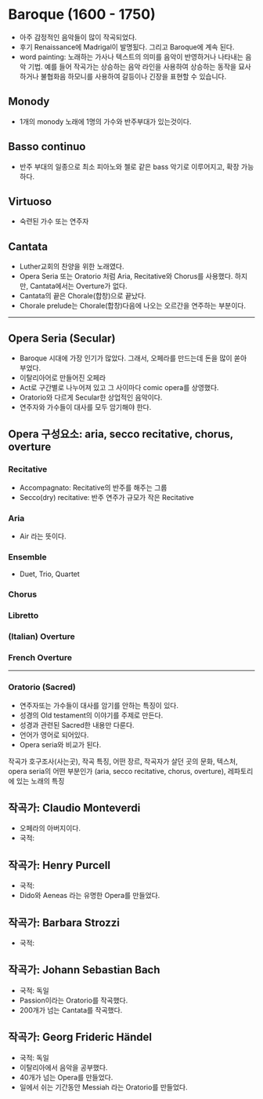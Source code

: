 # Baroque (1600 - 1750)
- 아주 감정적인 음악들이 많이 작곡되었다.
- 후기 Renaissance에 Madrigal이 발명됬다. 그리고 Baroque에 계속 된다.
- word painting: 노래하는 가사나 텍스트의 의미를 음악이 반영하거나 나타내는 음악 기법. 예를 들어 작곡가는 상승하는 음악 라인을 사용하여 상승하는 동작을 묘사하거나 불협화음 하모니를 사용하여 갈등이나 긴장을 표현할 수 있습니다.

## Monody
- 1개의 monody 노래에 1명의 가수와 반주부대가 있는것이다.

## Basso continuo
- 반주 부대의 일종으로 최소 피아노와 첼로 같은 bass 악기로 이루어지고, 확장 가능하다.

## Virtuoso
- 숙련된 가수 또는 연주자

## Cantata
- Luther교회의 찬양을 위한 노래였다.
- Opera Seria 또는 Oratorio 처럼 Aria, Recitative와 Chorus를 사용했다. 하지만, Cantata에서는 Overture가 없다.
- Cantata의 끝은 Chorale(합창)으로 끝났다.
- Chorale prelude는 Chorale(합창)다음에 나오는 오르간을 연주하는 부분이다.

---
## Opera Seria (Secular)
- Baroque 시대에 가장 인기가 많았다. 그래서, 오페라를 만드는데 돈을 많이 쏟아 부었다.
- 이탈리아어로 만들어진 오페라
- Act로 구간별로 나누어져 있고 그 사이마다 comic opera를 상영했다.
- Oratorio와 다르게 Secular한 상업적인 음악이다.
- 연주자와 가수들이 대사를 모두 암기해야 한다.

## Opera 구성요소: aria, secco recitative, chorus, overture
### Recitative
- Accompagnato: Recitative의 반주를 해주는 그룹
- Secco(dry) recitative: 반주 연주가 규모가 작은 Recitative

### Aria
- Air 라는 뜻이다.

### Ensemble
- Duet, Trio, Quartet

### Chorus

### Libretto

### (Italian) Overture

### French Overture
---

### Oratorio (Sacred)
- 연주자또는 가수들이 대사를 암기를 안하는 특징이 있다.
- 성경의 Old testament의 이야기를 주제로 만든다.
- 성경과 관련된 Sacred한 내용만 다룬다.
- 언어가 영어로 되어있다.
- Opera seria와 비교가 된다.


작곡가 호구조사(사는곳), 작곡 특징, 어떤 장르, 작곡자가 살던 곳의 문화, 텍스처, opera seria의 어떤 부분인가 (aria, secco recitative, chorus, overture), 레파토리에 있는 노래의 특징
## 작곡가: Claudio Monteverdi
- 오페라의 아버지이다.
- 국적: 

## 작곡가: Henry Purcell
- 국적: 
- Dido와 Aeneas 라는 유명한 Opera를 만들었다.


## 작곡가: Barbara Strozzi
- 국적: 

## 작곡가: Johann Sebastian Bach
- 국적: 독일
- Passion이라는 Oratorio를 작곡했다.
- 200개가 넘는 Cantata를 작곡했다.


## 작곡가: Georg Frideric Händel
- 국적: 독일
- 이탈리아에서 음악을 공부했다.
- 40개가 넘는 Opera를 만들었다.
- 일에서 쉬는 기간동안 Messiah 라는 Oratorio를 만들었다.
